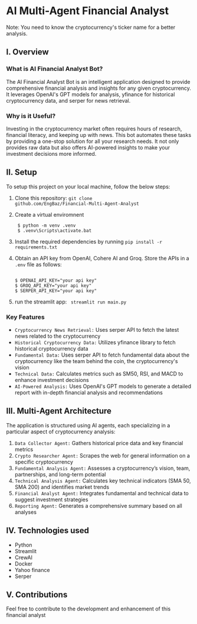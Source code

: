 # AI Multi-Agent Financial Analyst

Note: You need to know the cryptocurrency's ticker name for a better analysis.

## I. Overview

### What is AI Financial Analyst Bot?
The AI Financial Analyst Bot is an intelligent application designed to provide comprehensive financial analysis and insights for any given cryptocurrency. 
It leverages OpenAI's GPT models for analysis, yfinance for historical cryptocurrency data, and serper for news retrieval.

### Why is it Useful?
Investing in the cryptocurrency market often requires hours of research, financial literacy, and keeping up with news. 
This bot automates these tasks by providing a one-stop solution for all your research needs. 
It not only provides raw data but also offers AI-powered insights to make your investment decisions more informed.

## II. Setup

To setup this project on your local machine, follow the below steps:
1. Clone this repository: <code>git clone github.com/EngBaz/Financial-Multi-Agent-Analyst</code>

2. Create a virtual enviromnent
   ```console
    $ python -m venv .venv
    $ .venv\Scripts\activate.bat
    ```
3. Install the required dependencies by running <code>pip install -r requirements.txt</code>

4. Obtain an API key from OpenAI, Cohere AI and Groq. Store the APIs in a <code>.env</code> file as follows:
    ```console
    
    $ OPENAI_API_KEY="your api key"
    $ GROQ_API_KEY="your api key"
    $ SERPER_API_KEY="your api key"
    ```
5. run the streamlit app: <code> streamlit run main.py </code>

### Key Features

* <code>Cryptocurrency News Retrieval:</code> Uses serper API to fetch the latest news related to the cryptocurrency 
* <code>Historical Cryptocurrency Data:</code> Utilizes yfinance library to fetch historical cryptocurrency data 
* <code>Fundamental Data:</code> Uses serper API to fetch fundamental data about the cryptocurrency like the team behind the coin, the cryptocurrency's vision
* <code>Technical Data:</code> Calculates metrics such as SM50, RSI, and MACD to enhance investment decisions 
* <code>AI-Powered Analysis:</code> Uses OpenAI's GPT models to generate a detailed report with in-depth financial analysis and recommendations

## III. Multi-Agent Architecture

The application is structured using AI agents, each specializing in a particular aspect of cryptocurrency analysis:

<ol>
  <li><code>Data Collector Agent:</code> Gathers historical price data and key financial metrics</li>
  <li><code>Crypto Researcher Agent:</code> Scrapes the web for general information on a specific cryptocurrency</li>
  <li><code>Fundamental Analysis Agent:</code> Assesses a cryptocurrency’s vision, team, partnerships, and long-term potential</li>
  <li><code>Technical Analysis Agent:</code> Calculates key technical indicators (SMA 50, SMA 200) and identifies market trends</li>
  <li><code>Financial Analyst Agent:</code> Integrates fundamental and technical data to suggest investment strategies</li>
  <li><code>Reporting Agent:</code> Generates a comprehensive summary based on all analyses</li>
</ol>

## IV. Technologies used

* Python
* Streamlit
* CrewAI
* Docker
* Yahoo finance
* Serper
  
## V. Contributions

Feel free to contribute to the development and enhancement of this financial analyst  
